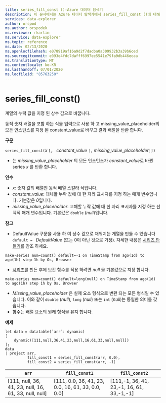 ```yaml
---
title: series_fill_const ()-Azure 데이터 탐색기
description: 이 문서에서는 Azure 데이터 탐색기에서 series_fill_const ()에 대해 설명 합니다.
services: data-explorer
author: orspod
ms.author: orspodek
ms.reviewer: rkarlin
ms.service: data-explorer
ms.topic: reference
ms.date: 02/13/2020
ms.openlocfilehash: e078919af16a9d2f7dadba0a309932b3a39b6ced
ms.sourcegitcommit: e093e4fdc7dafff6997ee5541e79fa9db446ecaa
ms.translationtype: MT
ms.contentlocale: ko-KR
ms.lasthandoff: 07/01/2020
ms.locfileid: "85763250"
---
```

# <a name="series_fill_const"></a>series_fill_const()

계열의 누락 값을 지정 된 상수 값으로 바꿉니다.

동적 숫자 배열을 포함 하는 식을 입력으로 사용 하 고 missing_value_placeholder의 모든 인스턴스를 지정 된 constant_value로 바꾸고 결과 배열을 반환 합니다.

**구문**

`series_fill_const(`*x* `[, ` *constant_value* `[,` *missing_value_placeholder*`]])`
* 는 *missing_value_placeholder* 의 모든 인스턴스가 *constant_value*로 바뀐 series *x* 를 반환 합니다.

**인수**

* *x*: 숫자 값의 배열인 동적 배열 스칼라 식입니다.
* *constant_value*: 대체할 누락 값에 대 한 자리 표시자를 지정 하는 매개 변수입니다. 기본값은 *0*입니다. 
* *missing_value_placeholder*: 교체할 누락 값에 대 한 자리 표시자를 지정 하는 선택적 매개 변수입니다. 기본값은 `double` (*null*)입니다.

**참고**
* DefaultValue 구문을 사용 하 여 상수 값으로 채워지는 계열을 만들 수 있습니다 `default = ` *DefaultValue* (또는 0이 아닌 것으로 가정). 자세한 내용은 [시리즈 만들기](make-seriesoperator.md)를 참조 하세요.

```kusto
make-series num=count() default=-1 on TimeStamp from ago(1d) to ago(1h) step 1h by Os, Browser
```
  
* [시리즈](make-seriesoperator.md)를 만든 후에 보간 함수를 적용 하려면 *null* 을 기본값으로 지정 합니다. 

```kusto
make-series num=count() default=long(null) on TimeStamp from ago(1d) to ago(1h) step 1h by Os, Browser
```
  
* *Missing_value_placeholder* 은 실제 요소 형식으로 변환 되는 모든 형식일 수 있습니다. 이와 같이 `double` (*null*), `long` (*null*) 또는 `int` (*null*)는 동일한 의미를 갖습니다.
* 함수는 배열 요소의 원래 형식을 유지 합니다. 

**예제**

<!-- csl: https://help.kusto.windows.net:443/Samples -->
```kusto
let data = datatable(`arr`: dynamic)
[
    dynamic([111,null,36,41,23,null,16,61,33,null,null])   
];
data 
| project arr, 
          fill_const1 = series_fill_const(arr, 0.0),
          fill_const2 = series_fill_const(arr, -1)  
```

|`arr`|`fill_const1`|`fill_const2`|
|---|---|---|
|[111, null, 36, 41, 23, null, 16, 61, 33, null, null]|[111, 0.0, 36, 41, 23, 0.0, 16, 61, 33, 0.0, 0.0]|[111,-1, 36, 41, 23,-1, 16, 61, 33,-1,-1]|
